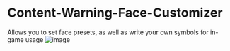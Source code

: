# Content-Warning-Face-Customizer
Allows you to set face presets, as well as write your own symbols for in-game usage
![image](https://github.com/RRRiderrr/Content-Warning-Face-Customizer/assets/77801822/45d27c3f-736f-4417-bedc-0459aa057bbe)
